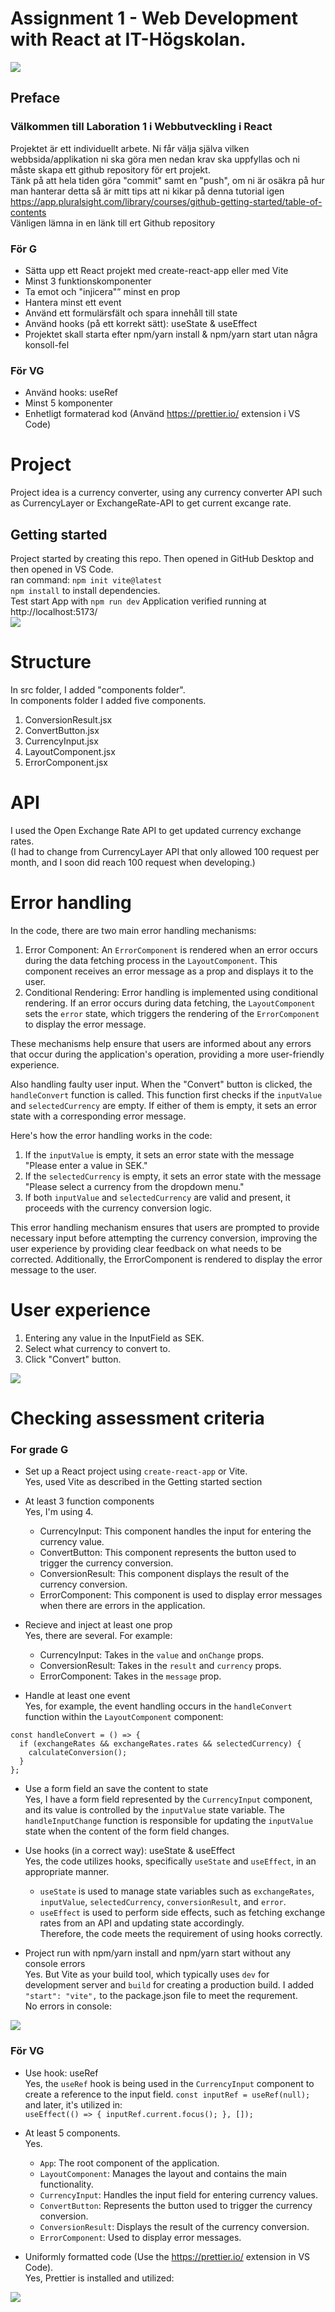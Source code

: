 # Assignment 1 - Web Development with React at IT-Högskolan.
<img src="./readmefiles/currency-exchange-converter_01.jpg">

## Preface
### Välkommen till Laboration 1 i Webbutveckling i React
Projektet är ett individuellt arbete.
Ni får välja själva vilken webbsida/applikation ni ska göra men nedan krav ska uppfyllas och ni måste skapa ett github repository för ert projekt.  
Tänk på att hela tiden göra "commit" samt en "push", om ni är osäkra på hur man hanterar detta så är mitt tips att ni kikar på denna tutorial igen https://app.pluralsight.com/library/courses/github-getting-started/table-of-contents  
Vänligen lämna in en länk till ert Github repository

### För G
* Sätta upp ett React projekt med create-react-app eller med Vite
* Minst 3 funktionskomponenter
* Ta emot och "injicera"” minst en prop
* Hantera minst ett event
* Använd ett formulärsfält och spara innehåll till state
* Använd hooks (på ett korrekt sätt): useState & useEffect
* Projektet skall starta efter npm/yarn install & npm/yarn start utan några konsoll-fel

### För VG
* Använd hooks: useRef
* Minst 5 komponenter
* Enhetligt formaterad kod (Använd https://prettier.io/ extension i VS Code)

# Project
Project idea is a currency converter, using any currency converter API such as CurrencyLayer or ExchangeRate-API to get current excange rate.

## Getting started
Project started by creating this repo. Then opened in GitHub Desktop and then opened in VS Code.  
ran command: `npm init vite@latest`  
`npm install` to install dependencies.  
Test start App with `npm run dev`
Application verified running at http://localhost:5173/  
<img src="./readmefiles/vite-react.jpg">

# Structure
In src folder, I added "components folder".  
In components folder I added five components.  
1. ConversionResult.jsx
2. ConvertButton.jsx
3. CurrencyInput.jsx
4. LayoutComponent.jsx
5. ErrorComponent.jsx

# API
I used the Open Exchange Rate API to get updated currency exchange rates.  
(I had to change from CurrencyLayer API that only allowed 100 request per month, and I soon did reach 100 request when developing.)

# Error handling
In the code, there are two main error handling mechanisms:
1. Error Component: An `ErrorComponent` is rendered when an error occurs during the data fetching process in the `LayoutComponent`. This component receives an error message as a prop and displays it to the user.
3. Conditional Rendering: Error handling is implemented using conditional rendering. If an error occurs during data fetching, the `LayoutComponent` sets the `error` state, which triggers the rendering of the `ErrorComponent` to display the error message.

These mechanisms help ensure that users are informed about any errors that occur during the application's operation, providing a more user-friendly experience.

Also handling faulty user input. When the "Convert" button is clicked, the `handleConvert` function is called. This function first checks if the `inputValue` and `selectedCurrency` are empty. If either of them is empty, it sets an error state with a corresponding error message.

Here's how the error handling works in the code:
1. If the `inputValue` is empty, it sets an error state with the message "Please enter a value in SEK."
2. If the `selectedCurrency` is empty, it sets an error state with the message "Please select a currency from the dropdown menu."
3. If both `inputValue` and `selectedCurrency` are valid and present, it proceeds with the currency conversion logic.

This error handling mechanism ensures that users are prompted to provide necessary input before attempting the currency conversion, improving the user experience by providing clear feedback on what needs to be corrected. Additionally, the ErrorComponent is rendered to display the error message to the user.

# User experience
1. Entering any value in the InputField as SEK.
2. Select what currency to convert to.
3. Click "Convert" button.  
<img src="./readmefiles/currency-exchange-converter_02.jpg">

# Checking assessment criteria

### For grade G
* Set up a React project using `create-react-app` or Vite.  
Yes, used Vite as described in the Getting started section

* At least 3 function components  
Yes, I'm using 4.
    - CurrencyInput: This component handles the input for entering the currency value.
    - ConvertButton: This component represents the button used to trigger the currency conversion.
    - ConversionResult: This component displays the result of the currency conversion.
    - ErrorComponent: This component is used to display error messages when there are errors in the application.

* Recieve and inject at least one prop  
Yes, there are several. For example:  
    - CurrencyInput: Takes in the `value` and `onChange` props.
    - ConversionResult: Takes in the `result` and `currency` props.
    - ErrorComponent: Takes in the `message` prop.

* Handle at least one event  
Yes, for example, the event handling occurs in the `handleConvert` function within the `LayoutComponent` component:
```
const handleConvert = () => {
  if (exchangeRates && exchangeRates.rates && selectedCurrency) {
    calculateConversion();
  }
};
```

* Use a form field an save the content to state  
Yes, I have a form field represented by the `CurrencyInput` component, and its value is controlled by the `inputValue` state variable. The `handleInputChange` function is responsible for updating the `inputValue` state when the content of the form field changes.  

* Use hooks (in a correct way): useState & useEffect  
Yes, the code utilizes hooks, specifically `useState` and `useEffect`, in an appropriate manner.
    - `useState` is used to manage state variables such as `exchangeRates`, `inputValue`, `selectedCurrency`, `conversionResult`, and `error`.
    - `useEffect` is used to perform side effects, such as fetching exchange rates from an API and updating state accordingly.  
Therefore, the code meets the requirement of using hooks correctly.

* Project run with npm/yarn install and npm/yarn start without any console errors  
Yes. But Vite as your build tool, which typically uses `dev` for development server and `build` for creating a production build.
I added `"start": "vite",` to the package.json file to meet the requrement.  
No errors in console:  
<img src="./readmefiles/clean-console.jpg">

### För VG

* Use hook: useRef  
Yes, the `useRef` hook is being used in the `CurrencyInput` component to create a reference to the input field. 
`const inputRef = useRef(null);`  
and later, it's utilized in:  
`useEffect(() => { inputRef.current.focus(); }, []);`

* At least 5 components.  
Yes.
    - `App`: The root component of the application.
    - `LayoutComponent`: Manages the layout and contains the main functionality.
    - `CurrencyInput`: Handles the input field for entering currency values.
    - `ConvertButton`: Represents the button used to trigger the currency conversion.
    - `ConversionResult`: Displays the result of the currency conversion.
    - `ErrorComponent`: Used to display error messages.

* Uniformly formatted code (Use the https://prettier.io/ extension in VS Code).  
Yes, Prettier is installed and utilized:  
<img src="./readmefiles/prettier.jpg">